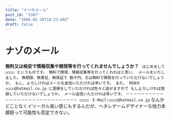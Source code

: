 ```yaml
---
title: "ナゾのメール"
post_id: "3387"
date: "2006-01-30T18:23:00Z"
draft: false
---
```


# ナゾのメール

**無料又は格安で情報収集や開発等を行ってくれませんでしょうか？** ` はじめまして ○○○○ というものです。 無料で開発、情報収集等を行ってくれればと思い、 メールをいたしました。` `無期限、無責任、無保証で 数千円、又は無料で開発を行っていただけないでしょうか。 もし、よろしければメールを返信いただければ幸いです。 また、 MSNの ○○○○@hotmail.co.jp に登録をしていただければ色々と話せますので もしよろしければ登録していただけないでしょうか。 メール返信いただければ幸いです。` `－－－－－－－－－－－－－－－－－－－－－－－－－－－－－ ○○○○　E-Mail:○○○○@hotmail.co.jp` なんかどことなくイリーガル臭い感じもするんだが、ヘタレゲームデザイナーな他力本願厨って可能性も否定できない。
